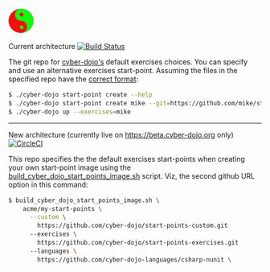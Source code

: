 
<img src="https://raw.githubusercontent.com/cyber-dojo/nginx/master/images/home_page_logo.png" alt="cyber-dojo yin/yang logo" width="50px" height="50px"/>

Current architecture
[![Build Status](https://travis-ci.org/cyber-dojo/start-points-exercises.svg?branch=master)](https://travis-ci.org/cyber-dojo/start-points-exercises)

The git repo for [cyber-dojo's](https://github.com/cyber-dojo/web)
default exercises choices.
You can specify and use an alternative exercises start-point.
Assuming the files in the specified repo have the
[correct format](http://blog.cyber-dojo.org/2016/08/creating-your-own-start-points.html):

```bash
$ ./cyber-dojo start-point create --help
$ ./cyber-dojo start-point create mike --git=https://github.com/mike/start-points-exercises.git
$ ./cyber-dojo up --exercises=mike
```

- - - -
New architecture (currently live on https://beta.cyber-dojo.org only)
[![CircleCI](https://circleci.com/gh/cyber-dojo/start-points-exercises.svg?style=svg)](https://circleci.com/gh/cyber-dojo/start-points-exercises)

This repo specifies the the default exercises start-points when
creating your own start-point image using the
[build_cyber_dojo_start_points_image.sh](https://github.com/cyber-dojo/start-points-base/blob/master/build_cyber_dojo_start_points_image.sh)
script. Viz, the second github URL option in this command:

```bash
$ build_cyber_dojo_start_points_image.sh \
    acme/my-start-points \
      --custom \
        https://github.com/cyber-dojo/start-points-custom.git
      --exercises \
        https://github.com/cyber-dojo/start-points-exercises.git
      --languages \
        https://github.com/cyber-dojo-languages/csharp-nunit \      
```
